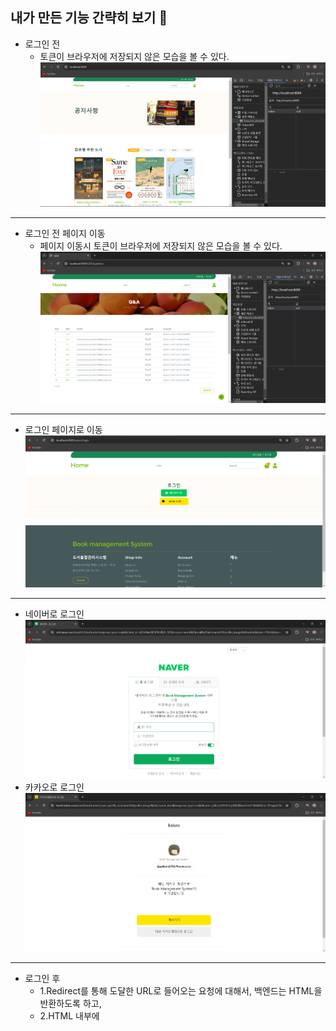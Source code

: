 ## 내가 만든 기능 간략히 보기 👀
* 로그인 전
    * 토큰이 브라우저에 저장되지 않은 모습을 볼 수 있다.
![로그인 전](/img/num1.png)
<hr>

* 로그인 전 페이지 이동
    * 페이지 이동시 토큰이 브라우저에 저장되지 않은 모습을 볼 수 있다.
![로그인 전 페이지 이동](/img/num6.png)
<hr>

* 로그인 페이지로 이동
  ![로그인 페이지](/img/num2.png)
<hr>

* 네이버로 로그인
![로그인](/img/num3.png)
* 카카오로 로그인
![로그인](/img/num4.png)
<hr>

* 로그인 후
    * 1.Redirect를 통해 도달한 URL로 들어오는 요청에 대해서, 백엔드는 HTML을 반환하도록 하고,
    * 2.HTML 내부에 <script> 요소를 통해서 Javascript 코드를 이용해 URL의 토큰을 브라우저(세션 스토리지)에 저장 하기
![로그인 후](/img/num5.png)
<hr>

* API 요청에 대한 로그인 전, 후 비교
    * 1.브라우저(세션 스토리지)에 저장된 토큰 정보를 회수해서 서버에 함께 보내야, 
    * 2.브라우저의 사용자가 정상적으로 인증된 사용자임을 판단할 수 있다.
    * 로그인 후에는 페이지 이동시, 토큰이 브라우저에 토큰이 들어가 있는것을 볼 수 있다.
![로그인 후 페이지 이동](/img/num7.png)
<hr>

* 제목을 기준으로 게시글 검색하기
    * 팀원의 게시글 검색 기능 만들어 주기  
    * ```java
        List<Notice> notices = noticeRepository.findByTitleContaining(keyword);
      ```  
![게시글](/img/num9.png)
<hr>

* 제목을 기준으로 게시글 검색 완료
![게시글](/img/num10.png)
<hr>

